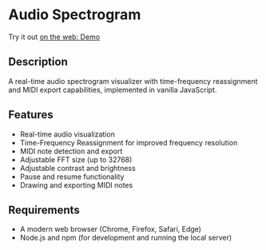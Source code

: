 # Audio Spectrogram
Try it out [on the web: Demo](https://bit.ly/3Z1b7xm)

## Description
A real-time audio spectrogram visualizer with time-frequency reassignment and MIDI export capabilities, implemented in vanilla JavaScript. 

## Features
- Real-time audio visualization
- Time-Frequency Reassignment for improved frequency resolution
- MIDI note detection and export
- Adjustable FFT size (up to 32768)
- Adjustable contrast and brightness
- Pause and resume functionality
- Drawing and exporting MIDI notes

## Requirements
- A modern web browser (Chrome, Firefox, Safari, Edge)
- Node.js and npm (for development and running the local server)

